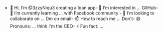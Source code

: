 - 👋 Hi, I’m @3zzyNiqu3
creating a loan app- 👀 I’m interested in ...
GitHub- 🌱 I’m currently learning ...
with Facebook community - 💞️ I’m looking to collaborate on ...
Dm on email- 📫 How to reach me ...
Don't- 😄 Pronouns: ...
think I'm the CEO- ⚡ Fun fact: ...

<!---
3zzyNiqu3/3zzyNiqu3 is a ✨ special ✨ repository because its `README.md` (this file) appears on your GitHub profile.
You can click the Preview link to take a look at your changes.
--->
